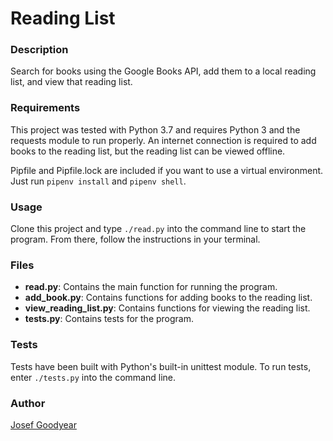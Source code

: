 # Reading List
### Description
Search for books using the Google Books API, add them to a local reading list, and view that reading list.
### Requirements
This project was tested with Python 3.7 and requires Python 3 and the requests module to run properly. An internet connection is required to add books to the reading list, but the reading list can be viewed offline.

Pipfile and Pipfile.lock are included if you want to use a virtual environment. Just run ```pipenv install``` and ```pipenv shell```.

### Usage
Clone this project and type ```./read.py``` into the command line to start the program. From there, follow the instructions in your terminal.
### Files
* **read.py**: Contains the main function for running the program.
* **add_book.py**: Contains functions for adding books to the reading list.
* **view_reading_list.py**: Contains functions for viewing the reading list.
* **tests.py**: Contains tests for the program.
### Tests
Tests have been built with Python's built-in unittest module. To run tests, enter ```./tests.py``` into the command line.

### Author
[Josef Goodyear](https://github.com/JosefGoodyear)
